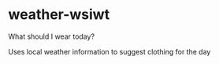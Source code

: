 weather-wsiwt
=============
What should I wear today?

Uses local weather information to suggest clothing for the day
